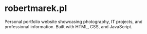 # robertmarek.pl
Personal portfolio website showcasing photography, IT projects, and professional information. Built with HTML, CSS, and JavaScript.
